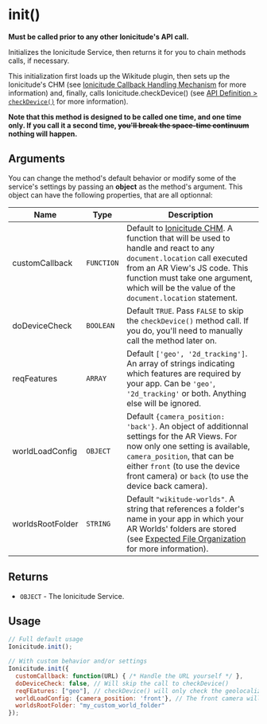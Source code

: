 # init()

**Must be called prior to any other Ionicitude's API call.**

Initializes the Ionicitude Service, then returns it for you to chain methods calls, if necessary.

This initialization first loads up the Wikitude plugin, then sets up the Ionicitude's CHM (see [Ionicitude Callback Handling Mechanism](#ionicitude-callback-handling-mechanism-chm) for more information) and, finally, calls Ionicitude.checkDevice() (see [API Definition > `checkDevice()`](#checkdevice) for more information).

**Note that this method is designed to be called one time, and one time only. If you call it a second time, ~~you'll break the space-time continuum~~ nothing will happen.**

## Arguments
You can change the method's default behavior or modify some of the service's settings by passing an **object** as the method's argument. This object can have the following properties, that are all optionnal:

Name|Type|Description
----|----|-----------
customCallback|`FUNCTION`|Default to [Ionicitude CHM](#ionicitude-callback-handling-mechanism-chm). A function that will be used to handle and react to any `document.location` call executed from an AR View's JS code. This function must take one argument, which will be the value of the `document.location` statement.
doDeviceCheck|`BOOLEAN`|Default `TRUE`. Pass `FALSE` to skip the `checkDevice()` method call. If you do, you'll need to manually call the method later on.
reqFeatures|`ARRAY`|Default `['geo', '2d_tracking']`. An array of strings indicating which features are required by your app. Can be `'geo'`, `'2d_tracking'` or both. Anything else will be ignored.
worldLoadConfig|`OBJECT`|Default `{camera_position: 'back'}`. An object of additionnal settings for the AR Views. For now only one setting is available, `camera_position`, that can be either `front` (to use the device front camera) or `back` (to use the device back camera).
worldsRootFolder|`STRING`|Default `"wikitude-worlds"`. A string that references a folder's name in your app in which your AR Worlds' folders are stored (see [Expected File Organization](#expected-file-organization) for more information).

## Returns
- `OBJECT` - The Ionicitude Service.

## Usage
```javascript
// Full default usage
Ionicitude.init();

// With custom behavior and/or settings
Ionicitude.init({
  customCallback: function(URL) { /* Handle the URL yourself */ },
  doDeviceCheck: false, // Will skip the call to checkDevice()
  reqFEatures: ["geo"], // checkDevice() will only check the geolocalization feature
  worldLoadConfig: {camera_position: 'front'}, // The front camera will be used by the AR Views.
  worldsRootFolder: "my_custom_world_folder"
});
```